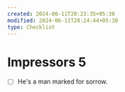 ```yaml
---
created: 2024-06-11T20:23:35+05:30
modified: 2024-06-11T20:24:44+05:30
type: Checklist
---
```


# Impressors 5

- [ ] He's a man marked for sorrow.
